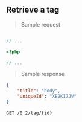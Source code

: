 ## Retrieve a tag

> Sample request

```shell

```

```javascript
// ...
```

```php
<?php

// ...
```

> Sample response

```json
{
    "title": "body",
    "uniqueId": "XE2KI7JV"
}
```

`GET /0.2/tag/{id}`

